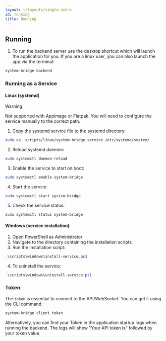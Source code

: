 ```yaml
---
layout: ~/layouts/single.astro
id: running
title: Running
---
```


## Running

1. To run the backend server use the desktop shortcut which will launch the
   application for you. If you are a linux user, you can also launch the
   app via the terminal:

```bash
system-bridge backend
```

### Running as a Service

#### Linux (systemd)

> [!WARNING]
> Not supported with AppImage or Flatpak.
> You will need to configure the service
> manually to the correct path.

1. Copy the systemd service file to the systemd directory:

```bash
sudo cp .scripts/linux/system-bridge.service /etc/systemd/system/
```

2. Reload systemd daemon:

```bash
sudo systemctl daemon-reload
```

3. Enable the service to start on boot:

```bash
sudo systemctl enable system-bridge
```

4. Start the service:

```bash
sudo systemctl start system-bridge
```

5. Check the service status:

```bash
sudo systemctl status system-bridge
```

#### Windows (service installation)

1. Open PowerShell as Administrator
2. Navigate to the directory containing the installation scripts
3. Run the installation script:

```powershell
.\scripts\windows\install-service.ps1
```

4. To uninstall the service:

```powershell
.\scripts\windows\uninstall-service.ps1
```

### Token

The `token` is essential to connect to the API/WebSocket. You can get it using the CLI command:

```bash
system-bridge client token
```

Alternatively, you can find your Token in the application startup logs when running the backend. The logs will show "Your API token is" followed by your token value.
